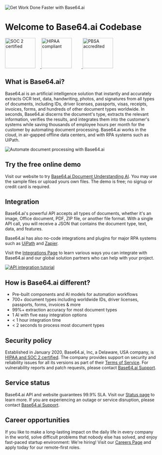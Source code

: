 ![Get Work Done Faster with Base64.ai](https://base64.ai/static/images/thumbnail.png)

# Welcome to Base64.ai Codebase

<a href="https://base64.ai/compliance">
<img src="https://base64.ai/static/content/partners/soc-2-type-1-certified.png" style="height: 100px; margin: 0 1rem 0 0;" alt="SOC 2 certified">
<img src="https://base64.ai/static/content/partners/hipaa-certified.png" style="height: 100px; margin: 0 2rem 0 0;" alt="HIPAA compliant">
<img src="https://base64.ai/static/content/partners/pbsa.png" style="height: 100px; margin: 0 1rem 0 0;" alt="PBSA accredited">
</a>

## What is Base64.ai?

Base64.ai is an artificial intelligence solution that instantly and accurately extracts OCR text, data, handwriting,
photos, and signatures from all types of documents, including IDs, driver licenses, passports, visas, receipts,
invoices, forms, and hundreds of other document types worldwide. In seconds, Base64.ai discerns the document's type,
extracts the relevant information, verifies the results, and integrates them into the customer's systems while saving
thousands of employee hours per month for the customer by automating document processing. Base64.ai works in the cloud,
in air-gapped offline data centers, and with RPA systems such as UiPath.

![Automate document processing with Base64.ai](https://i.imgur.com/jboPOr2.gif)

## Try the free online demo

Visit our website to try [Base64.ai Document Understanding AI](https://base64.ai/demo/document-processing). You may use
the sample files or upload yours own files. The demo is free; no signup or credit card is required.

## Integration

Base64.ai's powerful API accepts all types of documents, whether it's an image, Office document, PDF, ZIP file, or
another file format. With a single API call, you will receive a JSON that contains the document type, text, data, and
features.

Base64.ai has also no-code integrations and plugins for major RPA systems such
as [UiPath](https://base64.ai/solutions/uipath-rpa) and [Zapier](https://base64.ai/solutions/zapier).

Visit the [Integrations Page](https://base64.ai/integrations) to learn various ways you can integrate with Base64.ai and
our global solution partners who can help with your project.

[![API integration tutorial](https://img.youtube.com/vi/AvIrk4l7x5w/0.jpg)](https://www.youtube.com/watch?v=AvIrk4l7x5w)

## How is Base64.ai different?

* Pre-built components and AI models for automation workflows
* 700+ document types including worldwide IDs, driver licenses, passports, forms, invoices & more
* 99%+ extraction accuracy for most document types
* 1 AI with five easy integration options
* < 1 hour integration time
* < 2 seconds to process most document types

## Security policy

Established in January 2020, Base64.ai, Inc, a Delaware, USA company,
is [HIPAA and SOC 2 certified](https://base64.ai/compliance). The company provides support on security and reliability
issues for all its versions as part of their [Terms of Service](https://base64.ai/terms-of-service). For vulnerability
reports and patch requests, please contact [Base64.ai Support](mailto:support@base64.ai).

## Service status

Base64.ai API and website guarantees 99.9% SLA. Visit our [Status page](https://stats.uptimerobot.com/938YptklKv) to
learn more. If you are experiencing an outage or service disruption, please
contact [Base64.ai Support](mailto:support@base64.ai).

## Career opportunities

If you like to make a long-lasting impact on the daily life in every company in the world, solve difficult problems that
nobody else has solved, and enjoy fast-paced startup environment: We're hiring! Visit
our [Careers Page](https://base64.ai/careers) and apply today for our remote-first roles.
